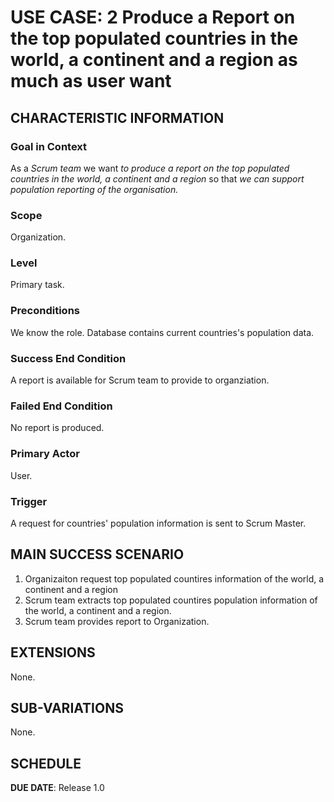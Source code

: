# USE CASE: 2 Produce a Report on the top populated countries in the world, a continent and a region as much as user want

## CHARACTERISTIC INFORMATION

### Goal in Context

As a *Scrum team* we want *to produce a report on the top populated countries in the world, a continent and a region* so that *we can support population reporting of the organisation.*

### Scope

Organization.

### Level

Primary task.

### Preconditions

We know the role.  Database contains current countries's population data.

### Success End Condition

A report is available for Scrum team to provide to organziation.

### Failed End Condition

No report is produced.

### Primary Actor

User.

### Trigger

A request for countries' population information is sent to Scrum Master.

## MAIN SUCCESS SCENARIO

1. Organizaiton request top populated countires information of the world, a continent and a region
2. Scrum team extracts top populated countires population information of the world, a continent and a region.
3. Scrum team provides report to Organization.

## EXTENSIONS

None.

## SUB-VARIATIONS

None.

## SCHEDULE

**DUE DATE**: Release 1.0
